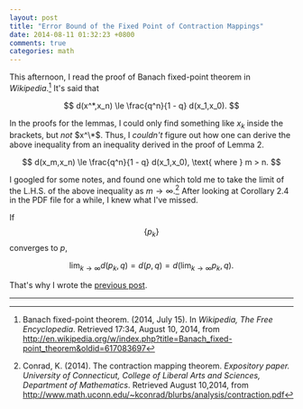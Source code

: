 ```yaml
---
layout: post
title: "Error Bound of the Fixed Point of Contraction Mappings"
date: 2014-08-11 01:32:23 +0800
comments: true
categories: math
---
```


This afternoon, I read the proof of Banach fixed-point theorem in
*Wikipedia*.[^1]  It's said that

$$ d(x^*,x_n) \le \frac{q^n}{1 - q} d(x_1,x_0). $$

In the proofs for the lemmas, I could only find something like $x_k$
inside the brackets, but *not* $x^\*$.  Thus, I *couldn't* figure out
how one can derive the above inequality from an inequality derived in
the proof of Lemma 2.

$$
d(x_m,x_n) \le \frac{q^n}{1 - q} d(x_1,x_0), \text{ where } m > n.
$$

I googled for some notes, and found one which told me to take the
limit of the L.H.S. of the above inequality as $m \to \infty$.[^2]
After looking at Corollary 2.4 in the PDF file for a while, I knew
what I've missed.

If $$\left\{ p_k \right\}$$ converges to $p$,

$$
\lim_{k \to \infty} d(p_k,q) = d(p,q) = d\left(\lim_{k \to \infty}
  p_k,q\right).
$$

That's why I wrote the [previous post][PrevPost].

---
[^1]:
    Banach fixed-point theorem.  (2014, July 15).  In *Wikipedia, The
    Free Encyclopedia*.  Retrieved 17:34, August 10, 2014, from
    <http://en.wikipedia.org/w/index.php?title=Banach_fixed-point_theorem&oldid=617083697>

[^2]:
    Conrad, K.  (2014).  The contraction mapping theorem.  *Expository
    paper.  University of Connecticut, College of Liberal Arts and
    Sciences, Department of Mathematics*.  Retrieved August 10,2014,
    from
    <http://www.math.uconn.edu/~kconrad/blurbs/analysis/contraction.pdf>

[PrevPost]: https://vincenttam.github.io/blog/2014/08/10/limit-of-distances-in-metric-spaces/ "Limit of Distances in Metric Spaces"
